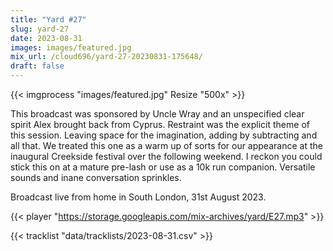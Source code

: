 ```yaml
---
title: "Yard #27"
slug: yard-27
date: 2023-08-31
images: images/featured.jpg
mix_url: /cloud696/yard-27-20230831-175648/
draft: false
---
```


{{< imgprocess "images/featured.jpg" Resize "500x" >}}

This broadcast was sponsored by Uncle Wray and an unspecified clear spirit Alex brought back from Cyprus. Restraint was the explicit theme of this session. Leaving space for the imagination, adding by subtracting and all that. We treated this one as a warm up of sorts for our appearance at the inaugural Creekside festival over the following weekend. I reckon you could stick this on at a mature pre-lash or use as a 10k run companion. Versatile sounds and inane conversation sprinkles.

Broadcast live from home in South London, 31st August 2023.

{{< player "https://storage.googleapis.com/mix-archives/yard/E27.mp3" >}}

{{< tracklist "data/tracklists/2023-08-31.csv" >}}
